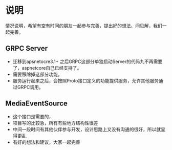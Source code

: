 ﻿# 说明

情况说明，希望有空有时间的朋友一起参与完善，提出好的想法、间见解，我们一起完善。

## GRPC Server

+ 迁移到apsnetocre3.1+ 之后GRPC这部分单独启动Server的代码九不再需要了，aspnetcore自己已经支持了。
+ 需要移除掉这部分功能。
+ 服务运行起来之后，会按照Proto接口定义的功能提供服务，允许其他服务通过GRPC调用。

## MediaEventSource

+ 这个接口是需要的，
+ 项目写的比较急，所有有些地方结构性很差
+ 中间一段时间有其他伙伴参与开发，设计思路上又没有沟通的很好，所以就显得更乱
+ 有好的想法和建议，大家一起完善


